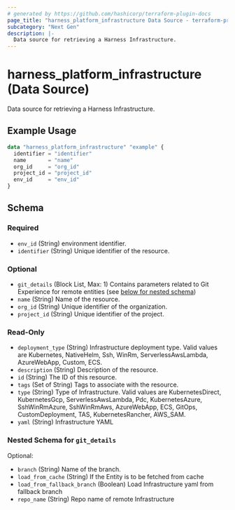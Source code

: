 ```yaml
---
# generated by https://github.com/hashicorp/terraform-plugin-docs
page_title: "harness_platform_infrastructure Data Source - terraform-provider-harness"
subcategory: "Next Gen"
description: |-
  Data source for retrieving a Harness Infrastructure.
---
```


# harness_platform_infrastructure (Data Source)

Data source for retrieving a Harness Infrastructure.

## Example Usage

```terraform
data "harness_platform_infrastructure" "example" {
  identifier = "identifier"
  name       = "name"
  org_id     = "org_id"
  project_id = "project_id"
  env_id     = "env_id"
}
```

<!-- schema generated by tfplugindocs -->
## Schema

### Required

- `env_id` (String) environment identifier.
- `identifier` (String) Unique identifier of the resource.

### Optional

- `git_details` (Block List, Max: 1) Contains parameters related to Git Experience for remote entities (see [below for nested schema](#nestedblock--git_details))
- `name` (String) Name of the resource.
- `org_id` (String) Unique identifier of the organization.
- `project_id` (String) Unique identifier of the project.

### Read-Only

- `deployment_type` (String) Infrastructure deployment type. Valid values are Kubernetes, NativeHelm, Ssh, WinRm, ServerlessAwsLambda, AzureWebApp, Custom, ECS.
- `description` (String) Description of the resource.
- `id` (String) The ID of this resource.
- `tags` (Set of String) Tags to associate with the resource.
- `type` (String) Type of Infrastructure. Valid values are KubernetesDirect, KubernetesGcp, ServerlessAwsLambda, Pdc, KubernetesAzure, SshWinRmAzure, SshWinRmAws, AzureWebApp, ECS, GitOps, CustomDeployment, TAS, KubernetesRancher, AWS_SAM.
- `yaml` (String) Infrastructure YAML

<a id="nestedblock--git_details"></a>
### Nested Schema for `git_details`

Optional:

- `branch` (String) Name of the branch.
- `load_from_cache` (String) If the Entity is to be fetched from cache
- `load_from_fallback_branch` (Boolean) Load Infrastructure yaml from fallback branch
- `repo_name` (String) Repo name of remote Infrastructure
